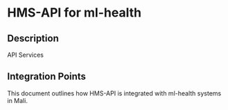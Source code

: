 # HMS-API for ml-health

## Description

API Services

## Integration Points

This document outlines how HMS-API is integrated with ml-health systems in Mali.

